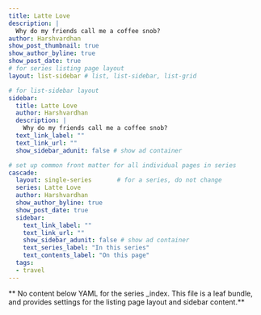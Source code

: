 ```yaml
---
title: Latte Love
description: |
  Why do my friends call me a coffee snob?
author: Harshvardhan
show_post_thumbnail: true
show_author_byline: true
show_post_date: true
# for series listing page layout
layout: list-sidebar # list, list-sidebar, list-grid

# for list-sidebar layout
sidebar: 
  title: Latte Love
  author: Harshvardhan
  description: |
    Why do my friends call me a coffee snob?
  text_link_label: ""
  text_link_url: ""
  show_sidebar_adunit: false # show ad container

# set up common front matter for all individual pages in series
cascade:
  layout: single-series       # for a series, do not change
  series: Latte Love
  author: Harshvardhan
  show_author_byline: true
  show_post_date: true
  sidebar:
    text_link_label: ""
    text_link_url: ""
    show_sidebar_adunit: false # show ad container
    text_series_label: "In this series" 
    text_contents_label: "On this page" 
  tags:
  - travel
---
```


** No content below YAML for the series _index. This file is a leaf bundle, and provides settings for the listing page layout and sidebar content.**

